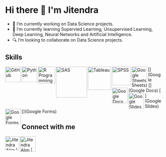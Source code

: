 # Hi there 👋 I'm Jitendra

- 🔭 I’m currently working on Data Science projects.
- 🌱 I’m currently learning Supervied Learning, Unsupervised Learning, Deep Learning, Neural Networks and Artificial Intelligence.
- 🔍 I’m looking to collaborate on Data Science projects.

## Skills
[<img align="left" alt="GitHub" width="50px" src="https://www.flaticon.com/svg/static/icons/svg/2111/2111432.svg" />](GitHub)
[<img align="left" alt="Python" width="50px" src="https://lh3.googleusercontent.com/proxy/VyjAVUTf14-fkA2woElntj2xlP7Bvcbwww8eKWGJGsS_n3Pc3vWVVjlyZeMP9I1sKowuVk6jNLUJgSKj_Is6qwDo00qheHj7eD-bzdrpQWjewkwCmXU" />](Python)
[<img align="left" alt="R Programming" width="55px" src="https://upload.wikimedia.org/wikipedia/commons/thumb/1/1b/R_logo.svg/1280px-R_logo.svg.png" />](R)
[<img align="left" alt="SAS" width="100px" src="https://cdn.freebiesupply.com/logos/large/2x/sas-6-logo-png-transparent.png" />](SAS)
[<img align="left" alt="Tableau" width="75px" src="https://img.pngio.com/tableau-software-logo-e1502871850906-archetype-consulting-tableau-software-png-400_232.png" />](Tableau)
[<img align="left" alt="SPSS" width="60px" src="https://banner2.cleanpng.com/20180711/py/kisspng-spss-modeler-computer-icons-ibm-analytics-spss-5b46b0e4e32f78.8174220215313594609306.jpg" />](SPSS)
[<img align="left" alt="Google Sheets" width="50px" src="https://www.flaticon.com/svg/static/icons/svg/2991/2991114.svg" />](Google Sheets)
[<img align="left" alt="Google Docs" width="50px" src="https://www.flaticon.com/svg/static/icons/svg/2991/2991108.svg" />](Google Docs)
[<img align="left" alt="Google Slides" width="50px" src="https://www.flaticon.com/svg/static/icons/svg/2991/2991117.svg" />](Google Slides)
[<img align="left" alt="Google Forms" width="50px" src="https://www.flaticon.com/svg/static/icons/svg/2991/2991110.svg" />](Google Forms)

## Connect with me
[<img align="left" alt="Jitendra Alim | LinkedIn" width="45px" src="https://www.flaticon.com/svg/static/icons/svg/1409/1409945.svg" />][LinkedIn]
[<img aligh="left" alt="Jitendra Alim | Mail" width="50px" src="https://www.flaticon.com/svg/static/icons/svg/732/732200.svg" />][GMail]

[LinkedIn]: https://linkedin.com/in/jitendra-alim
[GMail]: mailto:jitendrabalim@gmail.com
[GitHub]: https://github.com/JitendraAlim
[Python]: https://www.python.org
[R]: https://cran.r-project.org
[SAS]: https://www.sas.com
[Tableau]: https://www.tableau.com
[SPSS]: https://www.ibm.com/in-en/analytics/spss-statistics-software
[Google Sheets]: https://www.google.com/sheets/about
[Google Docs]: https://www.google.com/docs/about
[Google Slides]: https://www.google.com/slides/about
[Google Forms]: https://www.google.com/forms/about
